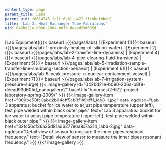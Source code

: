 ```yaml
---
content_type: page
parent_title: Labs
parent_uid: fd614745-fc1f-6cb1-a422-ffc6befbbdd1
title: 'Lab 3: Heat Exchanger Tube Vibrations'
uid: 042bd21e-b090-206a-b8f9-deead93d605d
---
```


[Lab Equipment]({{< baseurl >}}/pages/labs) | [Experiment 1]({{< baseurl >}}/pages/labs/lab-1-proximity-heating-of-silicon-wafer) | [Experiment 2]({{< baseurl >}}/pages/labs/lab-2-transfer-line-dynamics) | [Experiment 4]({{< baseurl >}}/pages/labs/lab-4-pipe-clearing-fluid-transients) | [Experiment 5]({{< baseurl >}}/pages/labs/lab-5-irradiation-sample-transfer-line-snubbing-section-behavior) | [Experiment 6]({{< baseurl >}}/pages/labs/lab-6-peak-pressure-in-nuclear-containment-vessel) | [Experiment 7]({{< baseurl >}}/pages/labs/lab-7-irrigation-system-pressure-surge)
{{< image-gallery id="042bd21e-b090-206a-b8f9-deead93d605d_nanogallery2" baseUrl="/courses/2-672-project-laboratory-spring-2009/" >}}
{{< image-gallery-item href="30dbc53fe3abe2b04cff5cb3f189cff1_lab6-1.jpg" data-ngdesc="Lab 3 apparatus: bucket for ice water to adjust pipe temperature (upper left), test pipe welded within black outer pipe." text="Lab 3 apparatus: bucket for ice water to adjust pipe temperature (upper left), test pipe welded within black outer pipe." >}}
{{< image-gallery-item href="32fc56cf36a35d81ad6277e6a9c7a314_lab6-2.jpg" data-ngdesc="Detail view of sensor to measure the inner pipes resonant frequency." text="Detail view of sensor to measure the inner pipes resonant frequency." >}}
{{</ image-gallery >}}